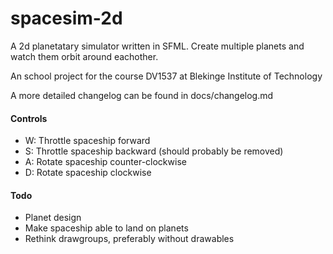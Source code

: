 spacesim-2d
============

A 2d planetatary simulator written in SFML.
Create multiple planets and watch them orbit around eachother.

An school project for the course DV1537 at Blekinge Institute of Technology

A more detailed changelog can be found in docs/changelog.md

#### Controls

- W: Throttle spaceship forward
- S: Throttle spaceship backward (should probably be removed)
- A: Rotate spaceship counter-clockwise
- D: Rotate spaceship clockwise

#### Todo

- Planet design
- Make spaceship able to land on planets
- Rethink drawgroups, preferably without drawables
